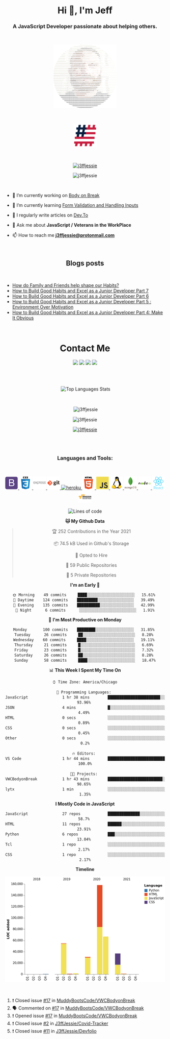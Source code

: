 <h1 align="center">Hi 👋, I'm Jeff</h1>
<h3 align="center">A JavaScript Developer passionate about helping others.</h3>
<br>
<p align="center"><img src="https://github.com/J3ffJessie/J3ffJessie/blob/master/profile.png"alt="Profile Photo" width=200px height=200px/></p>
<br>
<p align="center"><a href="https://vetswhocode.io"><img src="https://github.com/J3ffJessie/J3ffJessie/blob/master/VWC.png" alt="USA Hashflag" width= 75px height=75px/></a></p>

<br>

<p align="center"> <a href="https://twitter.com/j3ffjessie" target="blank"><img src="https://img.shields.io/twitter/follow/j3ffjessie?logo=twitter&style=for-the-badge" alt="j3ffjessie" /></a> </p>
<p align="center"> <img src="https://komarev.com/ghpvc/?username=j3ffjessie&label=Page%20views&color=1a1b27&style=flat" alt="j3ffjessie" /> </p>

<br>

- 🔭 I’m currently working on [Body on Break](https://github.com/MuddyBootsCode/VWCBodyonBreak)

- 🌱 I’m currently learning [Form Validation and Handling Inputs](https://youtu.be/DLZtqLrzbfs)

- 📝 I regularly write articles on [Dev.To](https://dev.to/j3ffjessie)

- 💬 Ask me about **JavaScript / Veterans in the WorkPlace**

- 📫 How to reach me **j3ffjessie@protonmail.com**


<br>

<h2 align="center"> Blogs posts </h2>
<br>

<!-- BLOG-POST-LIST:START -->
- [How do Family and Friends help shape our Habits?](https://dev.to/vetswhocode/how-do-family-and-friends-help-shape-our-habits-d9a)
- [How to Build Good Habits and Excel as a Junior Developer Part 7](https://dev.to/vetswhocode/how-to-build-good-habits-and-excel-as-a-junior-developer-part-8-4jfc)
- [How to Build Good Habits and Excel as a Junior Developer Part 6](https://dev.to/vetswhocode/how-to-build-good-habits-and-excel-as-a-junior-developer-part-6-2206)
- [How to Build Good Habits and Excel as a Junior Developer Part 5 : Environment Over Motivation](https://dev.to/vetswhocode/how-to-build-good-habits-and-excel-as-a-junior-developer-part-5-environment-over-motivation-2ojj)
- [How to Build Good Habits and Excel as a Junior Developer Part 4: Make It Obvious](https://dev.to/vetswhocode/how-to-build-good-habits-and-excel-as-a-junior-developer-part-4-make-it-obvious-3fh5)
<!-- BLOG-POST-LIST:END -->

<br>
<h1 align="center">Contact Me</h1>
<p align="center">
<a href="mailto:j3ffjessie@protonmail.com"><img src="https://img.shields.io/badge/protonmail-8B89CC?&style=for-the-badge&logo=protonmail&logoColor=white" /></a>
<a href="https://www.twitter.com/j3ffjessie"><img src="https://img.shields.io/badge/twitter-%231DA1F2.svg?&style=for-the-badge&logo=twitter&logoColor=white" /></a>
<a href="http://linkedin.com/in/jeff-jessie-4b2323a9"><img src="https://img.shields.io/badge/linkedin-%230077B5.svg?&style=for-the-badge&logo=linkedin&logoColor=white" /></a>
<a href="https://github.com/J3ffJessie"><img src="https://img.shields.io/badge/github-%23100000.svg?&style=for-the-badge&logo=github&logoColor=white"/></a>
</p>
<br>

<br>

<p align="center">&nbsp;<img align="center" src="https://github-readme-stats.vercel.app/api/top-langs/?username=j3ffjessie&show_icons=false&title_color=70a5fd&bg_color=1a1b27&text_color=38bdae" alt="Top Languages Stats">
</P>
<br>

<p align="center">&nbsp;<img align="center" src="https://github-readme-stats.vercel.app/api?username=j3ffjessie&show_icons=true&locale=en&bg_color=1a1b27&title_color=70a5fd&text_color=38bdae" alt="j3ffjessie" /></p>

<p align="center"><img align="center" src="https://github-readme-streak-stats.herokuapp.com/?user=j3ffjessie&theme=tokyonight" alt="j3ffjessie" /></p>

<p align="center"> <a href="https://github.com/ryo-ma/github-profile-trophy"><img src="https://github-profile-trophy.vercel.app/?username=j3ffjessie&theme=nord&row=2&column=3" alt="j3ffjessie" /></a> </p>

<br>

<br>

<div align="center">

<h3 align="center">Languages and Tools:</h3>
<br>
<p align="center"> <a href="https://getbootstrap.com" target="_blank"> <img src="https://github.com/devicons/devicon/blob/master/icons/bootstrap/bootstrap-plain.svg" alt="bootstrap" width="40" height="40"/> </a>  <a href="https://www.w3schools.com/css/" target="_blank"> <img src="https://github.com/devicons/devicon/blob/master/icons/css3/css3-original-wordmark.svg" alt="css3" width="40" height="40"/> </a> <a href="https://expressjs.com" target="_blank"> <img src="https://github.com/devicons/devicon/blob/master/icons/express/express-original-wordmark.svg" alt="express" width="40" height="40"/> </a> <a href="https://git-scm.com/" target="_blank"> <img src="https://github.com/devicons/devicon/blob/master/icons/git/git-original-wordmark.svg" alt="git" width="40" height="40"/> </a> <a href="https://heroku.com" target="_blank"> <img src="https://www.vectorlogo.zone/logos/heroku/heroku-icon.svg" alt="heroku" width="40" height="40"/> </a> <a href="https://www.w3.org/html/" target="_blank"> <img src="https://github.com/devicons/devicon/blob/master/icons/html5/html5-original-wordmark.svg" alt="html5" width="40" height="40"/> </a> <a href="https://developer.mozilla.org/en-US/docs/Web/JavaScript" target="_blank"> <img src="https://github.com/devicons/devicon/blob/master/icons/javascript/javascript-original.svg" alt="javascript" width="40" height="40"/> </a> <a href="https://www.linux.org/" target="_blank"> <img src="https://github.com/devicons/devicon/blob/master/icons/linux/linux-original.svg" alt="linux" width="40" height="40"/> </a> <a href="https://www.mongodb.com/" target="_blank"> <img src="https://github.com/devicons/devicon/blob/master/icons/mongodb/mongodb-original-wordmark.svg" alt="mongodb" width="40" height="40"/> </a> <a href="https://nodejs.org" target="_blank"> <img src="https://github.com/devicons/devicon/blob/master/icons/nodejs/nodejs-original-wordmark.svg" alt="nodejs" width="40" height="40"/> </a> <a href="https://reactjs.org/" target="_blank"> <img src="https://github.com/devicons/devicon/blob/master/icons/react/react-original-wordmark.svg" alt="react" width="40" height="40"/> </a> <a href="https://aws.amazon.com/" target="blank" ref="no-referrer"><img src="https://github.com/devicons/devicon/blob/master/icons/amazonwebservices/amazonwebservices-original-wordmark.svg" alt="Amazon Web Services" width="40" height="40"/></a> </p>

<!--START_SECTION:waka-->
![Lines of code](https://img.shields.io/badge/From%20Hello%20World%20I%27ve%20Written-350349%20lines%20of%20code-blue)

**🐱 My Github Data** 

> 🏆 252 Contributions in the Year 2021
 > 
> 📦 74.5 kB Used in Github's Storage 
 > 
> 💼 Opted to Hire
 > 
> 📜 59 Public Repositories 
 > 
> 🔑 5 Private Repositories  
 > 
**I'm an Early 🐤** 

```text
🌞 Morning    49 commits     ████░░░░░░░░░░░░░░░░░░░░░   15.61% 
🌆 Daytime    124 commits    █████████░░░░░░░░░░░░░░░░   39.49% 
🌃 Evening    135 commits    ██████████░░░░░░░░░░░░░░░   42.99% 
🌙 Night      6 commits      ░░░░░░░░░░░░░░░░░░░░░░░░░   1.91%

```
📅 **I'm Most Productive on Monday** 

```text
Monday       100 commits    ████████░░░░░░░░░░░░░░░░░   31.85% 
Tuesday      26 commits     ██░░░░░░░░░░░░░░░░░░░░░░░   8.28% 
Wednesday    60 commits     ████░░░░░░░░░░░░░░░░░░░░░   19.11% 
Thursday     21 commits     █░░░░░░░░░░░░░░░░░░░░░░░░   6.69% 
Friday       23 commits     █░░░░░░░░░░░░░░░░░░░░░░░░   7.32% 
Saturday     26 commits     ██░░░░░░░░░░░░░░░░░░░░░░░   8.28% 
Sunday       58 commits     ████░░░░░░░░░░░░░░░░░░░░░   18.47%

```


📊 **This Week I Spent My Time On** 

```text
⌚︎ Time Zone: America/Chicago

💬 Programming Languages: 
JavaScript               1 hr 38 mins        ███████████████████████░░   93.96% 
JSON                     4 mins              █░░░░░░░░░░░░░░░░░░░░░░░░   4.49% 
HTML                     0 secs              ░░░░░░░░░░░░░░░░░░░░░░░░░   0.89% 
CSS                      0 secs              ░░░░░░░░░░░░░░░░░░░░░░░░░   0.45% 
Other                    0 secs              ░░░░░░░░░░░░░░░░░░░░░░░░░   0.2%

🔥 Editors: 
VS Code                  1 hr 44 mins        █████████████████████████   100.0%

🐱‍💻 Projects: 
VWCBodyonBreak           1 hr 43 mins        ████████████████████████░   98.65% 
lytx                     1 min               ░░░░░░░░░░░░░░░░░░░░░░░░░   1.35%

```

**I Mostly Code in JavaScript** 

```text
JavaScript               27 repos            ██████████████░░░░░░░░░░░   58.7% 
HTML                     11 repos            ██████░░░░░░░░░░░░░░░░░░░   23.91% 
Python                   6 repos             ███░░░░░░░░░░░░░░░░░░░░░░   13.04% 
Tcl                      1 repo              ░░░░░░░░░░░░░░░░░░░░░░░░░   2.17% 
CSS                      1 repo              ░░░░░░░░░░░░░░░░░░░░░░░░░   2.17%

```


**Timeline**

![Chart not found](https://raw.githubusercontent.com/J3ffJessie/J3ffJessie/master/charts/bar_graph.png) 


<!--END_SECTION:waka-->

</div>

<br>

<!--START_SECTION:activity-->

1. ❗️ Closed issue [#17](https://github.com/MuddyBootsCode/VWCBodyonBreak/issues/17) in [MuddyBootsCode/VWCBodyonBreak](https://github.com/MuddyBootsCode/VWCBodyonBreak)
2. 🗣 Commented on [#17](https://github.com/MuddyBootsCode/VWCBodyonBreak/issues/17) in [MuddyBootsCode/VWCBodyonBreak](https://github.com/MuddyBootsCode/VWCBodyonBreak)
3. ❗️ Opened issue [#17](https://github.com/MuddyBootsCode/VWCBodyonBreak/issues/17) in [MuddyBootsCode/VWCBodyonBreak](https://github.com/MuddyBootsCode/VWCBodyonBreak)
4. ❗️ Closed issue [#2](https://github.com/J3ffJessie/Covid-Tracker/issues/2) in [J3ffJessie/Covid-Tracker](https://github.com/J3ffJessie/Covid-Tracker)
5. ❗️ Closed issue [#11](https://github.com/J3ffJessie/Devfolio/issues/11) in [J3ffJessie/Devfolio](https://github.com/J3ffJessie/Devfolio)
<!--END_SECTION:activity-->
